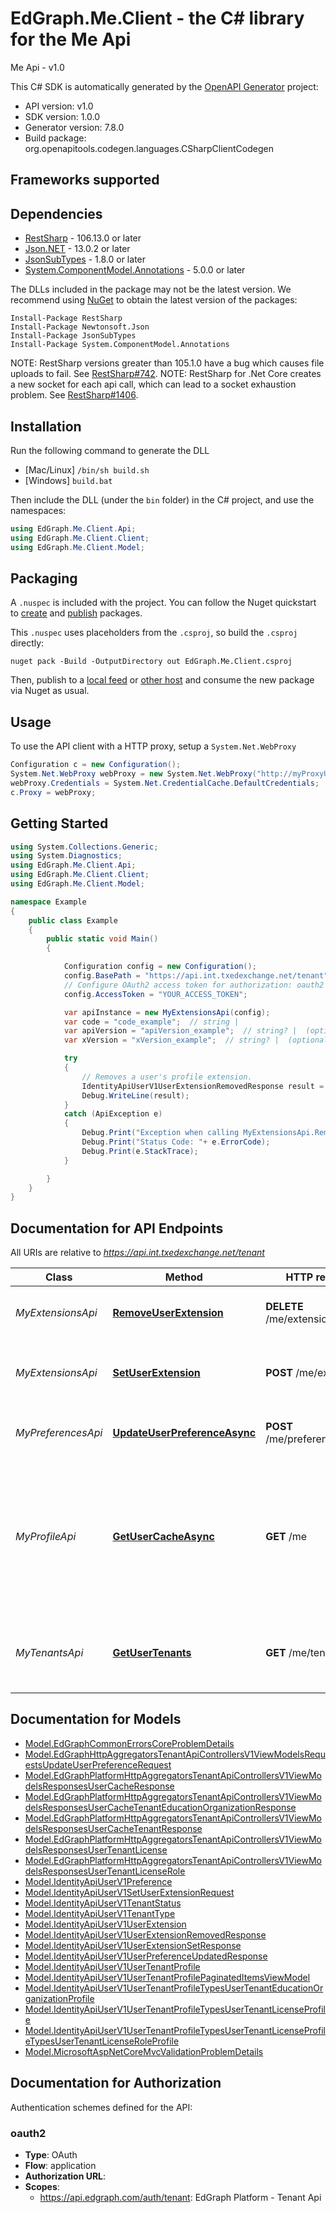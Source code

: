 # EdGraph.Me.Client - the C# library for the Me Api

Me Api - v1.0

This C# SDK is automatically generated by the [OpenAPI Generator](https://openapi-generator.tech) project:

- API version: v1.0
- SDK version: 1.0.0
- Generator version: 7.8.0
- Build package: org.openapitools.codegen.languages.CSharpClientCodegen

<a id="frameworks-supported"></a>
## Frameworks supported

<a id="dependencies"></a>
## Dependencies

- [RestSharp](https://www.nuget.org/packages/RestSharp) - 106.13.0 or later
- [Json.NET](https://www.nuget.org/packages/Newtonsoft.Json/) - 13.0.2 or later
- [JsonSubTypes](https://www.nuget.org/packages/JsonSubTypes/) - 1.8.0 or later
- [System.ComponentModel.Annotations](https://www.nuget.org/packages/System.ComponentModel.Annotations) - 5.0.0 or later

The DLLs included in the package may not be the latest version. We recommend using [NuGet](https://docs.nuget.org/consume/installing-nuget) to obtain the latest version of the packages:
```
Install-Package RestSharp
Install-Package Newtonsoft.Json
Install-Package JsonSubTypes
Install-Package System.ComponentModel.Annotations
```

NOTE: RestSharp versions greater than 105.1.0 have a bug which causes file uploads to fail. See [RestSharp#742](https://github.com/restsharp/RestSharp/issues/742).
NOTE: RestSharp for .Net Core creates a new socket for each api call, which can lead to a socket exhaustion problem. See [RestSharp#1406](https://github.com/restsharp/RestSharp/issues/1406).

<a id="installation"></a>
## Installation
Run the following command to generate the DLL
- [Mac/Linux] `/bin/sh build.sh`
- [Windows] `build.bat`

Then include the DLL (under the `bin` folder) in the C# project, and use the namespaces:
```csharp
using EdGraph.Me.Client.Api;
using EdGraph.Me.Client.Client;
using EdGraph.Me.Client.Model;
```
<a id="packaging"></a>
## Packaging

A `.nuspec` is included with the project. You can follow the Nuget quickstart to [create](https://docs.microsoft.com/en-us/nuget/quickstart/create-and-publish-a-package#create-the-package) and [publish](https://docs.microsoft.com/en-us/nuget/quickstart/create-and-publish-a-package#publish-the-package) packages.

This `.nuspec` uses placeholders from the `.csproj`, so build the `.csproj` directly:

```
nuget pack -Build -OutputDirectory out EdGraph.Me.Client.csproj
```

Then, publish to a [local feed](https://docs.microsoft.com/en-us/nuget/hosting-packages/local-feeds) or [other host](https://docs.microsoft.com/en-us/nuget/hosting-packages/overview) and consume the new package via Nuget as usual.

<a id="usage"></a>
## Usage

To use the API client with a HTTP proxy, setup a `System.Net.WebProxy`
```csharp
Configuration c = new Configuration();
System.Net.WebProxy webProxy = new System.Net.WebProxy("http://myProxyUrl:80/");
webProxy.Credentials = System.Net.CredentialCache.DefaultCredentials;
c.Proxy = webProxy;
```

<a id="getting-started"></a>
## Getting Started

```csharp
using System.Collections.Generic;
using System.Diagnostics;
using EdGraph.Me.Client.Api;
using EdGraph.Me.Client.Client;
using EdGraph.Me.Client.Model;

namespace Example
{
    public class Example
    {
        public static void Main()
        {

            Configuration config = new Configuration();
            config.BasePath = "https://api.int.txedexchange.net/tenant";
            // Configure OAuth2 access token for authorization: oauth2
            config.AccessToken = "YOUR_ACCESS_TOKEN";

            var apiInstance = new MyExtensionsApi(config);
            var code = "code_example";  // string | 
            var apiVersion = "apiVersion_example";  // string? |  (optional) 
            var xVersion = "xVersion_example";  // string? |  (optional) 

            try
            {
                // Removes a user's profile extension.
                IdentityApiUserV1UserExtensionRemovedResponse result = apiInstance.RemoveUserExtension(code, apiVersion, xVersion);
                Debug.WriteLine(result);
            }
            catch (ApiException e)
            {
                Debug.Print("Exception when calling MyExtensionsApi.RemoveUserExtension: " + e.Message );
                Debug.Print("Status Code: "+ e.ErrorCode);
                Debug.Print(e.StackTrace);
            }

        }
    }
}
```

<a id="documentation-for-api-endpoints"></a>
## Documentation for API Endpoints

All URIs are relative to *https://api.int.txedexchange.net/tenant*

Class | Method | HTTP request | Description
------------ | ------------- | ------------- | -------------
*MyExtensionsApi* | [**RemoveUserExtension**](docs/MyExtensionsApi.md#removeuserextension) | **DELETE** /me/extensions/{code} | Removes a user's profile extension.
*MyExtensionsApi* | [**SetUserExtension**](docs/MyExtensionsApi.md#setuserextension) | **POST** /me/extensions | Creates or update a user's profile extension.
*MyPreferencesApi* | [**UpdateUserPreferenceAsync**](docs/MyPreferencesApi.md#updateuserpreferenceasync) | **POST** /me/preferences | Creates or update a user's preference.
*MyProfileApi* | [**GetUserCacheAsync**](docs/MyProfileApi.md#getusercacheasync) | **GET** /me | Retrieves the profile of the user that is currently logged in, including the user's preferences and its associated tenants
*MyTenantsApi* | [**GetUserTenants**](docs/MyTenantsApi.md#getusertenants) | **GET** /me/tenants | Retrieves the Tenants of the User that is currently logged in.


<a id="documentation-for-models"></a>
## Documentation for Models

 - [Model.EdGraphCommonErrorsCoreProblemDetails](docs/EdGraphCommonErrorsCoreProblemDetails.md)
 - [Model.EdGraphHttpAggregatorsTenantApiControllersV1ViewModelsRequestsUpdateUserPreferenceRequest](docs/EdGraphHttpAggregatorsTenantApiControllersV1ViewModelsRequestsUpdateUserPreferenceRequest.md)
 - [Model.EdGraphPlatformHttpAggregatorsTenantApiControllersV1ViewModelsResponsesUserCacheResponse](docs/EdGraphPlatformHttpAggregatorsTenantApiControllersV1ViewModelsResponsesUserCacheResponse.md)
 - [Model.EdGraphPlatformHttpAggregatorsTenantApiControllersV1ViewModelsResponsesUserCacheTenantEducationOrganizationResponse](docs/EdGraphPlatformHttpAggregatorsTenantApiControllersV1ViewModelsResponsesUserCacheTenantEducationOrganizationResponse.md)
 - [Model.EdGraphPlatformHttpAggregatorsTenantApiControllersV1ViewModelsResponsesUserCacheTenantResponse](docs/EdGraphPlatformHttpAggregatorsTenantApiControllersV1ViewModelsResponsesUserCacheTenantResponse.md)
 - [Model.EdGraphPlatformHttpAggregatorsTenantApiControllersV1ViewModelsResponsesUserTenantLicense](docs/EdGraphPlatformHttpAggregatorsTenantApiControllersV1ViewModelsResponsesUserTenantLicense.md)
 - [Model.EdGraphPlatformHttpAggregatorsTenantApiControllersV1ViewModelsResponsesUserTenantLicenseRole](docs/EdGraphPlatformHttpAggregatorsTenantApiControllersV1ViewModelsResponsesUserTenantLicenseRole.md)
 - [Model.IdentityApiUserV1Preference](docs/IdentityApiUserV1Preference.md)
 - [Model.IdentityApiUserV1SetUserExtensionRequest](docs/IdentityApiUserV1SetUserExtensionRequest.md)
 - [Model.IdentityApiUserV1TenantStatus](docs/IdentityApiUserV1TenantStatus.md)
 - [Model.IdentityApiUserV1TenantType](docs/IdentityApiUserV1TenantType.md)
 - [Model.IdentityApiUserV1UserExtension](docs/IdentityApiUserV1UserExtension.md)
 - [Model.IdentityApiUserV1UserExtensionRemovedResponse](docs/IdentityApiUserV1UserExtensionRemovedResponse.md)
 - [Model.IdentityApiUserV1UserExtensionSetResponse](docs/IdentityApiUserV1UserExtensionSetResponse.md)
 - [Model.IdentityApiUserV1UserPreferenceUpdatedResponse](docs/IdentityApiUserV1UserPreferenceUpdatedResponse.md)
 - [Model.IdentityApiUserV1UserTenantProfile](docs/IdentityApiUserV1UserTenantProfile.md)
 - [Model.IdentityApiUserV1UserTenantProfilePaginatedItemsViewModel](docs/IdentityApiUserV1UserTenantProfilePaginatedItemsViewModel.md)
 - [Model.IdentityApiUserV1UserTenantProfileTypesUserTenantEducationOrganizationProfile](docs/IdentityApiUserV1UserTenantProfileTypesUserTenantEducationOrganizationProfile.md)
 - [Model.IdentityApiUserV1UserTenantProfileTypesUserTenantLicenseProfile](docs/IdentityApiUserV1UserTenantProfileTypesUserTenantLicenseProfile.md)
 - [Model.IdentityApiUserV1UserTenantProfileTypesUserTenantLicenseProfileTypesUserTenantLicenseRoleProfile](docs/IdentityApiUserV1UserTenantProfileTypesUserTenantLicenseProfileTypesUserTenantLicenseRoleProfile.md)
 - [Model.MicrosoftAspNetCoreMvcValidationProblemDetails](docs/MicrosoftAspNetCoreMvcValidationProblemDetails.md)


<a id="documentation-for-authorization"></a>
## Documentation for Authorization


Authentication schemes defined for the API:
<a id="oauth2"></a>
### oauth2

- **Type**: OAuth
- **Flow**: application
- **Authorization URL**: 
- **Scopes**: 
  - https://api.edgraph.com/auth/tenant: EdGraph Platform - Tenant Api

